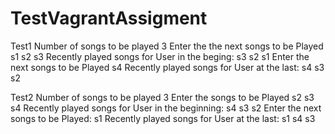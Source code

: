 # TestVagrantAssigment
Test1
Number of songs to be played
3
Enter the the next songs to be Played
s1
s2
s3
Recently played songs for User in the beging:
s3
s2
s1
Enter the next songs to be Played
s4
Recently played songs for User at the last:
s4
s3
s2

Test2
Number of songs to be played
3
Enter the songs to be Played
s2
s3
s4
Recently played songs for User in the beginning:
s4
s3
s2
Enter the next songs to be Played:
s1
Recently played songs for User at the last:
s1
s4
s3
